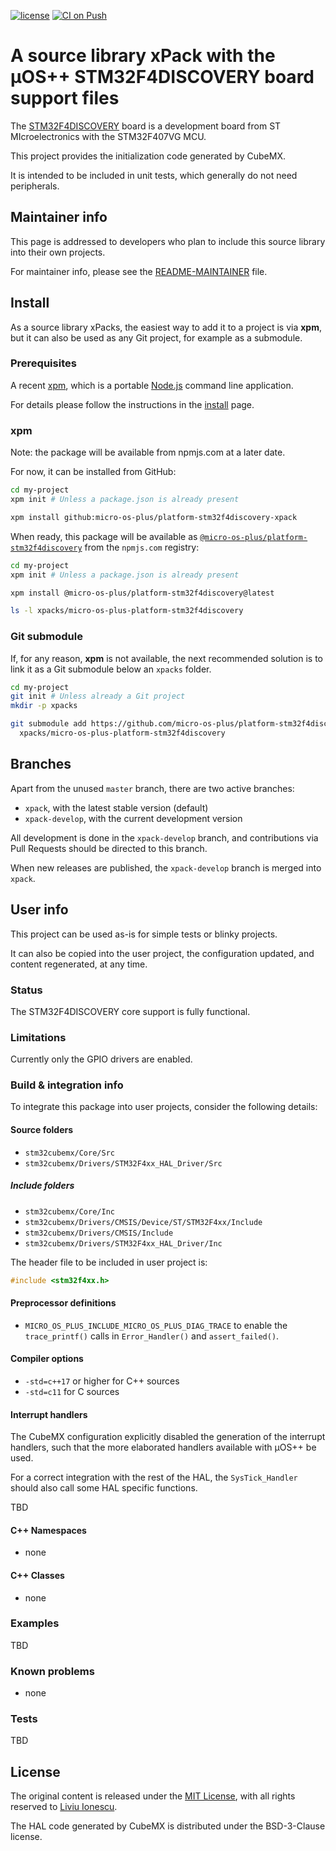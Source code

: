 [![license](https://img.shields.io/github/license/micro-os-plus/platform-stm32f4discovery-xpack)](https://github.com/micro-os-plus/platform-stm32f4discovery-xpack/blob/xpack/LICENSE)
[![CI on Push](https://github.com/micro-os-plus/platform-stm32f4discovery-xpack/workflows/CI%20on%20Push/badge.svg)](https://github.com/micro-os-plus/platform-stm32f4discovery-xpack/actions?query=workflow%3A%22CI+on+Push%22)

# A source library xPack with the µOS++ STM32F4DISCOVERY board support files

The [STM32F4DISCOVERY](https://www.st.com/en/evaluation-tools/stm32f4discovery.html)
board is a development board from ST MIcroelectronics with
the STM32F407VG MCU.

This project provides the initialization code generated by CubeMX.

It is intended to be included in unit tests, which generally do not
need peripherals.

## Maintainer info

This page is addressed to developers who plan to include this source
library into their own projects.

For maintainer info, please see the
[README-MAINTAINER](README-MAINTAINER.md) file.

## Install

As a source library xPacks, the easiest way to add it to a project is via
**xpm**, but it can also be used as any Git project, for example as a submodule.

### Prerequisites

A recent [xpm](https://xpack.github.io/xpm/),
which is a portable [Node.js](https://nodejs.org/) command line application.

For details please follow the instructions in the
[install](https://xpack.github.io/install/) page.

### xpm

Note: the package will be available from npmjs.com at a later date.

For now, it can be installed from GitHub:

```sh
cd my-project
xpm init # Unless a package.json is already present

xpm install github:micro-os-plus/platform-stm32f4discovery-xpack
```

When ready, this package will be available as
[`@micro-os-plus/platform-stm32f4discovery`](https://www.npmjs.com/package/@micro-os-plus/platform-stm32f4discovery)
from the `npmjs.com` registry:

```sh
cd my-project
xpm init # Unless a package.json is already present

xpm install @micro-os-plus/platform-stm32f4discovery@latest

ls -l xpacks/micro-os-plus-platform-stm32f4discovery
```

### Git submodule

If, for any reason, **xpm** is not available, the next recommended
solution is to link it as a Git submodule below an `xpacks` folder.

```sh
cd my-project
git init # Unless already a Git project
mkdir -p xpacks

git submodule add https://github.com/micro-os-plus/platform-stm32f4discovery-xpack.git \
  xpacks/micro-os-plus-platform-stm32f4discovery
```

## Branches

Apart from the unused `master` branch, there are two active branches:

- `xpack`, with the latest stable version (default)
- `xpack-develop`, with the current development version

All development is done in the `xpack-develop` branch, and contributions via
Pull Requests should be directed to this branch.

When new releases are published, the `xpack-develop` branch is merged
into `xpack`.

## User info

This project can be used as-is for simple tests or blinky projects.

It can also be copied into
the user project, the configuration updated, and content regenerated,
at any time.

### Status

The STM32F4DISCOVERY core support is fully functional.

### Limitations

Currently only the GPIO drivers are enabled.

### Build & integration info

To integrate this package into user projects, consider the following details:

#### Source folders

- `stm32cubemx/Core/Src`
- `stm32cubemx/Drivers/STM32F4xx_HAL_Driver/Src`

##### Include folders

- `stm32cubemx/Core/Inc`
- `stm32cubemx/Drivers/CMSIS/Device/ST/STM32F4xx/Include`
- `stm32cubemx/Drivers/CMSIS/Include`
- `stm32cubemx/Drivers/STM32F4xx_HAL_Driver/Inc`

The header file to be included in user project is:

```c
#include <stm32f4xx.h>
```

#### Preprocessor definitions

- `MICRO_OS_PLUS_INCLUDE_MICRO_OS_PLUS_DIAG_TRACE` to enable the `trace_printf()`
  calls in `Error_Handler()` and `assert_failed()`.

#### Compiler options

- `-std=c++17` or higher for C++ sources
- `-std=c11` for C sources

#### Interrupt handlers

The CubeMX configuration explicitly disabled the generation of the
interrupt handlers, such that the more elaborated handlers available
with µOS++ be used.

For a correct integration with the rest of the HAL,
the `SysTick_Handler` should also call some HAL specific functions.

TBD

#### C++ Namespaces

- none

#### C++ Classes

- none

### Examples

TBD

### Known problems

- none

### Tests

TBD

## License

The original content is released under the
[MIT License](https://opensource.org/licenses/MIT/),
with all rights reserved to
[Liviu Ionescu](https://github.com/ilg-ul/).

The HAL code generated by CubeMX is distributed under the BSD-3-Clause license.
